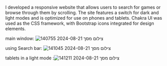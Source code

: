 I developed a responsive website that allows users to search for games or browse through them by scrolling. The site features a switch for dark and light modes and is optimized for use on phones and tablets. Chakra UI was used as the CSS framework, with Bootstrap icons integrated for design elements.

main window:
![צילום מסך 2024-08-21 140755](https://github.com/user-attachments/assets/e7bfb553-3ae3-4818-a2e7-389ad210c730)

using Search bar:
![צילום מסך 2024-08-21 141045](https://github.com/user-attachments/assets/064109eb-bf53-4653-a40e-8f7fe3f5defe)


tablets in a light mode
:![צילום מסך 2024-08-21 141211](https://github.com/user-attachments/assets/6abec9d7-53a5-4bb2-8af0-9bcd2ebb6b3f)
